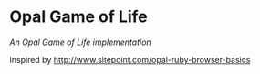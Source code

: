# Opal Game of Life

_An Opal Game of Life implementation_

Inspired by http://www.sitepoint.com/opal-ruby-browser-basics